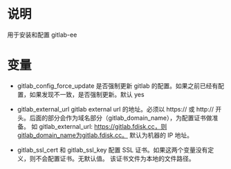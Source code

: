 # 说明

用于安装和配置 gitlab-ee

# 变量

- gitlab_config_force_update
  是否强制更新 gitlab 的配置。如果之前已经有配置，如果发现不一致，是否强制更新。默认 yes

- gitlab_external_url
  gitlab external url 的地址。必须以 https:// 或 http:// 开头。后面的部分会作为域名部分（gitlab_domain_name），为配置证书做准备。
  如 gitlab_external_url: https://gitlab.fdisk.cc，则gitlab_domain_name为gitlab.fdisk.cc。
  默认为机器的 IP 地址。

- gitlab_ssl_cert 和 gitlab_ssl_key
  配置 SSL 证书。如果这两个变量没有定义，则不会配置证书。无默认值。
  该证书文件为本地的文件路径。
